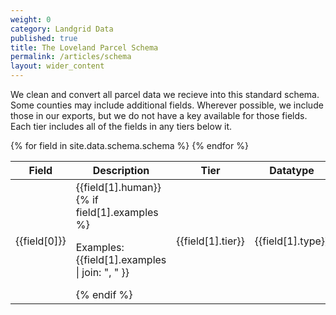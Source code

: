 ```yaml
---
weight: 0
category: Landgrid Data
published: true
title: The Loveland Parcel Schema
permalink: /articles/schema
layout: wider_content
---
```


We clean and convert all parcel data we recieve into this standard schema. Some counties may include additional fields. Wherever possible, we include those in our exports, but we do not have a key available for those fields. Each tier includes all of the fields in any tiers below it.

<table>
  <thead>
    <tr>
      <th>Field</th>
      <th>Description</th>
      <th>Tier</th>
      <th>Datatype</th>
    </tr>
  </thead>
  <tbody>
  {% for field in site.data.schema.schema %}
    <tr>
      <td class="code"><a name="{{field[0]}}">{{field[0]}}</a></td>
      <td>
        {{field[1].human}}
        {% if field[1].examples %}<p>Examples: {{field[1].examples | join: ", " }}</p>{% endif %}
      </td>
      <td>{{field[1].tier}}</td>
      <td class="code">{{field[1].type}}</td>
    </tr>
  {% endfor %}
  </tbody>
</table>
